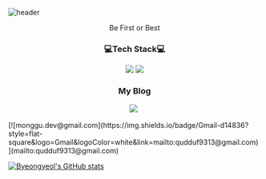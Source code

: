 ![header](https://capsule-render.vercel.app/api?type=waving&color=auto&height=300&section=header&text=Welcome&desc=byeong%20Yeol's%20github&descAlign=64&descAlignY=45&fontSize=70&fontAlignY=30)
<br>
<p align='center'>Be First or Best</p>
<h3 align='center'>💻Tech Stack💻</h3>

<p align='center'>
    <img src='https://img.shields.io/badge/Python-3766AB?style=flat-square&logo=Python&logoColor=white'>
    <img src="https://img.shields.io/badge/JavaScript-F7DF1E?style=flat-square&logo=JavaScript&logoColor=black">
</p>

<h3 align='center'>My Blog</h3>
<p align='center'>
  <a href="https://bymalware.tistory.com"><img src="https://img.shields.io/badge/My%Tistory-F16728?style=flat-square&logo=Vitess&logoColor=white"/></a>&nbsp
</p>
[![monggu.dev@gmail.com](https://img.shields.io/badge/Gmail-d14836?style=flat-square&logo=Gmail&logoColor=white&link=mailto:qudduf9313@gmail.com)](mailto:qudduf9313@gmail.com)


[![Byeongyeol's GitHub stats](https://github-readme-stats.vercel.app/api?username=byeongyeolahn)](https://github.com/anuraghazra/github-readme-stats)
